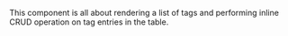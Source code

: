 This component is all about rendering a list of tags and performing inline
CRUD operation on tag entries in the table.